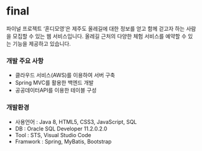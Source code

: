 # final
파이널 프로젝트
‘혼디모영’은 제주도 올레길에 대한 정보를 얻고 함께 걷고자 하는 사람을 모집할 수 있는 웹 서비스입니다.  올레길 근처의 다양한 체험 서비스를 예약할 수 있는 기능을 제공하고 있습니다.

### 개발 주요 사항

- 클라우드 서비스(AWS)를 이용하여 서버 구축
- Spring MVC를 활용한 백엔드 개발
- 공공데이터API를 이용한 테이블 구성

### 개발환경 
- 사용언어 : Java 8, HTML5, CSS3, JavaScript, SQL
- DB : Oracle SQL Developer 11.2.0.2.0
- Tool : STS, Visual Studio Code
- Framwork : Spring, MyBatis, Bootstrap
